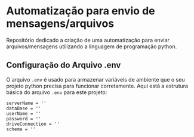 # Automatização para envio de mensagens/arquivos
Repositório dedicado a criação de uma automatização para enviar arquivos/mensagens utilizando a linguagem de programação python.

## Configuração do Arquivo .env
O arquivo `.env` é usado para armazenar variáveis de ambiente que o seu projeto python precisa para funcionar corretamente.
Aqui está a estrutura básica do arquivo `.env` para este projeto:

```dotenv
serverName = ''
dataBase = ''
userName = ''
password = ''
driveConnection = ''
schema = ''
